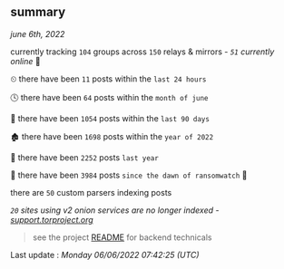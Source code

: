 
## summary
_june 6th, 2022_

currently tracking `104` groups across `150` relays & mirrors - _`51` currently online_ 📡

⏲ there have been `11` posts within the `last 24 hours`

🕓 there have been `64` posts within the `month of june`

📅 there have been `1054` posts within the `last 90 days`

🏚 there have been `1698` posts within the `year of 2022`

🚀 there have been `2252` posts `last year`

🦕 there have been `3984` posts `since the dawn of ransomwatch` 🐣

there are `50` custom parsers indexing posts

_`20` sites using v2 onion services are no longer indexed - [support.torproject.org](https://support.torproject.org/onionservices/v2-deprecation/)_

> see the project [README](https://github.com/jmousqueton/ransomwatch#readme) for backend technicals



Last update : _Monday 06/06/2022 07:42:25 (UTC)_

